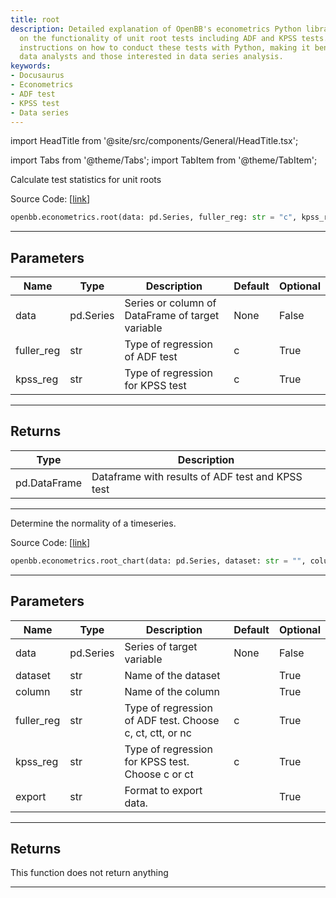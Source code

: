 ```yaml
---
title: root
description: Detailed explanation of OpenBB's econometrics Python library focusing
  on the functionality of unit root tests including ADF and KPSS tests. The page features
  instructions on how to conduct these tests with Python, making it beneficial for
  data analysts and those interested in data series analysis.
keywords:
- Docusaurus
- Econometrics
- ADF test
- KPSS test
- Data series
---
```


import HeadTitle from '@site/src/components/General/HeadTitle.tsx';

<HeadTitle title="econometrics.root - Reference | OpenBB SDK Docs" />

import Tabs from '@theme/Tabs';
import TabItem from '@theme/TabItem';

<Tabs>
<TabItem value="model" label="Model" default>

Calculate test statistics for unit roots

Source Code: [[link](https://github.com/OpenBB-finance/OpenBB/tree/main/openbb_terminal/econometrics/econometrics_model.py#L168)]

```python
openbb.econometrics.root(data: pd.Series, fuller_reg: str = "c", kpss_reg: str = "c")
```

---

## Parameters

| Name | Type | Description | Default | Optional |
| ---- | ---- | ----------- | ------- | -------- |
| data | pd.Series | Series or column of DataFrame of target variable | None | False |
| fuller_reg | str | Type of regression of ADF test | c | True |
| kpss_reg | str | Type of regression for KPSS test | c | True |


---

## Returns

| Type | Description |
| ---- | ----------- |
| pd.DataFrame | Dataframe with results of ADF test and KPSS test |
---

</TabItem>
<TabItem value="view" label="Chart">

Determine the normality of a timeseries.

Source Code: [[link](https://github.com/OpenBB-finance/OpenBB/tree/main/openbb_terminal/econometrics/econometrics_view.py#L197)]

```python
openbb.econometrics.root_chart(data: pd.Series, dataset: str = "", column: str = "", fuller_reg: str = "c", kpss_reg: str = "c", export: str = "")
```

---

## Parameters

| Name | Type | Description | Default | Optional |
| ---- | ---- | ----------- | ------- | -------- |
| data | pd.Series | Series of target variable | None | False |
| dataset | str | Name of the dataset |  | True |
| column | str | Name of the column |  | True |
| fuller_reg | str | Type of regression of ADF test. Choose c, ct, ctt, or nc | c | True |
| kpss_reg | str | Type of regression for KPSS test. Choose c or ct | c | True |
| export | str | Format to export data. |  | True |


---

## Returns

This function does not return anything

---

</TabItem>
</Tabs>
